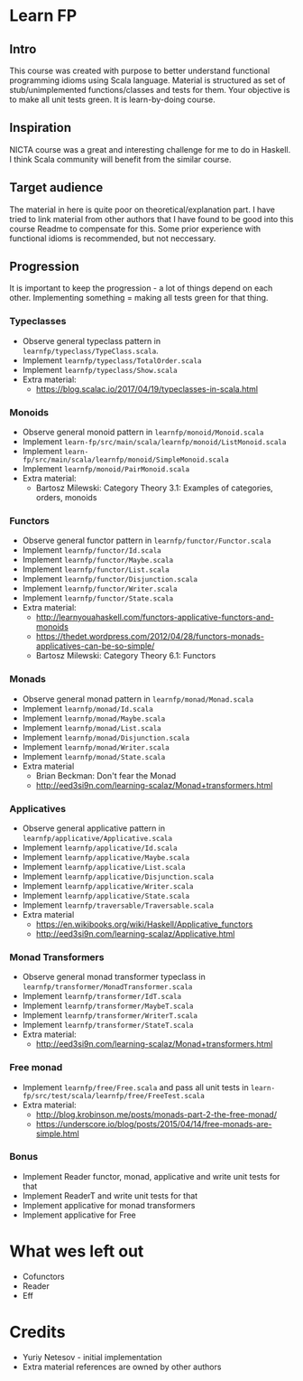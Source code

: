 # Learn FP #
## Intro ##
This course was created with purpose to better understand functional programming idioms using Scala language.
Material is structured as set of stub/unimplemented functions/classes and tests for them.
Your objective is to make all unit tests green. It is learn-by-doing course.

## Inspiration ##
NICTA course was a great and interesting challenge for me to do in Haskell.
I think Scala community will benefit from the similar course.

## Target audience ##
The material in here is quite poor on theoretical/explanation part.
I have tried to link material from other authors that I have found to be good into this course Readme to compensate for this.
Some prior experience with functional idioms is recommended, but not neccessary.

## Progression ##
It is important to keep the progression - a lot of things depend on each other.
Implementing something = making all tests green for that thing.

### Typeclasses ###

- Observe general typeclass pattern in `learnfp/typeclass/TypeClass.scala`.
- Implement `learnfp/typeclass/TotalOrder.scala`
- Implement `learnfp/typeclass/Show.scala`
- Extra material: 
  - https://blog.scalac.io/2017/04/19/typeclasses-in-scala.html

### Monoids ###

- Observe general monoid pattern in `learnfp/monoid/Monoid.scala`
- Implement `learn-fp/src/main/scala/learnfp/monoid/ListMonoid.scala`
- Implement `learn-fp/src/main/scala/learnfp/monoid/SimpleMonoid.scala`
- Implement `learnfp/monoid/PairMonoid.scala`
- Extra material:
  - Bartosz Milewski: Category Theory 3.1: Examples of categories, orders, monoids
  

### Functors ###

- Observe general functor pattern in `learnfp/functor/Functor.scala`
- Implement `learnfp/functor/Id.scala`
- Implement `learnfp/functor/Maybe.scala`
- Implement `learnfp/functor/List.scala`
- Implement `learnfp/functor/Disjunction.scala`
- Implement `learnfp/functor/Writer.scala`
- Implement `learnfp/functor/State.scala`
- Extra material:
  - http://learnyouahaskell.com/functors-applicative-functors-and-monoids
  - https://thedet.wordpress.com/2012/04/28/functors-monads-applicatives-can-be-so-simple/
  - Bartosz Milewski: Category Theory 6.1: Functors 

### Monads ###

- Observe general monad pattern in `learnfp/monad/Monad.scala`
- Implement `learnfp/monad/Id.scala`
- Implement `learnfp/monad/Maybe.scala`
- Implement `learnfp/monad/List.scala`
- Implement `learnfp/monad/Disjunction.scala`
- Implement `learnfp/monad/Writer.scala`
- Implement `learnfp/monad/State.scala`
- Extra material
  - Brian Beckman: Don't fear the Monad
  - http://eed3si9n.com/learning-scalaz/Monad+transformers.html

### Applicatives ###

- Observe general applicative pattern in `learnfp/applicative/Applicative.scala`
- Implement `learnfp/applicative/Id.scala`
- Implement `learnfp/applicative/Maybe.scala`
- Implement `learnfp/applicative/List.scala`
- Implement `learnfp/applicative/Disjunction.scala`
- Implement `learnfp/applicative/Writer.scala`
- Implement `learnfp/applicative/State.scala`
- Implement `learnfp/traversable/Traversable.scala`
- Extra material 
  - https://en.wikibooks.org/wiki/Haskell/Applicative_functors
  - http://eed3si9n.com/learning-scalaz/Applicative.html

### Monad Transformers ###

- Observe general monad transformer typeclass in `learnfp/transformer/MonadTransformer.scala`
- Implement `learnfp/transformer/IdT.scala`
- Implement `learnfp/transformer/MaybeT.scala`
- Implement `learnfp/transformer/WriterT.scala`
- Implement `learnfp/transformer/StateT.scala`
- Extra material: 
  - http://eed3si9n.com/learning-scalaz/Monad+transformers.html

### Free monad ###

- Implement `learnfp/free/Free.scala` and pass all unit tests in `learn-fp/src/test/scala/learnfp/free/FreeTest.scala`
- Extra material:
  - http://blog.krobinson.me/posts/monads-part-2-the-free-monad/
  - https://underscore.io/blog/posts/2015/04/14/free-monads-are-simple.html
  
### Bonus ###

- Implement Reader functor, monad, applicative and write unit tests for that
- Implement ReaderT and write unit tests for that
- Implement applicative for monad transformers
- Implement applicative for Free

# What wes left out #

- Cofunctors
- Reader
- Eff
  
# Credits #

- Yuriy Netesov - initial implementation
- Extra material references are owned by other authors